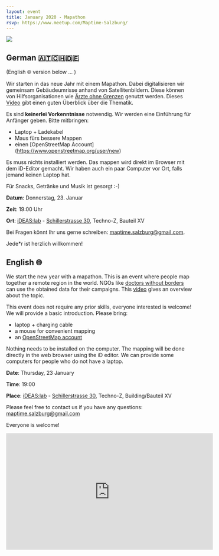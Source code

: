 ```yaml
---
layout: event
title: January 2020 - Mapathon
rsvp: https://www.meetup.com/Maptime-Salzburg/
---
```

![]({{site.baseurl}}/img/2019-09-18_mapping.jpg)


## German 🇦🇹🇨🇭🇩🇪
(English 🌐 version below ... )

Wir starten in das neue Jahr mit einem Mapathon. Dabei digitalisieren wir gemeinsam Gebäudeumrisse anhand von Satellitenbildern. Diese können von Hilfsorganisationen wie [Ärzte ohne Grenzen](https://www.aerzte-ohne-grenzen.at/) genutzt werden. Dieses [Video](https://www.youtube.com/watch?v=pAcsCmvG2hs) gibt einen guten Überblick über die Thematik.

Es sind **keinerlei Vorkenntnisse** notwendig. Wir werden eine Einführung für Anfänger geben. Bitte mitbringen:

* Laptop + Ladekabel
* Maus fürs bessere Mappen
* einen [OpenStreetMap Account] (https://www.openstreetmap.org/user/new)

Es muss nichts installiert werden. Das mappen wird direkt im Browser mit dem iD-Editor gemacht. Wir haben auch ein paar Computer vor Ort, falls jemand keinen Laptop hat.

Für Snacks, Getränke und Musik ist gesorgt :-)

**Datum**: Donnerstag, 23. Januar

**Zeit**: 19:00 Uhr

**Ort**: [iDEAS:lab](https://ideaslab.sbg.ac.at/) - [Schillerstrasse 30](https://www.openstreetmap.org/node/4787833494), Techno-Z, Bauteil XV

Bei Fragen könnt Ihr uns gerne schreiben: [maptime.salzburg@gmail.com](mailto:maptime.salzburg@gmail.com?subject=Mapathon). 

Jede*r ist herzlich willkommen!


## English 🌐

We start the new year with a mapathon. This is an event where people map together a remote region in the world. NGOs like [doctors without borders](https://www.aerzte-ohne-grenzen.at/en/msf-work-with-us-en) can use the obtained data for their campaigns. This [video](https://www.youtube.com/watch?v=pAcsCmvG2hs) gives an overview about the topic.

This event does not require any prior skills, everyone interested is welcome! We will provide a basic introduction.
Please bring:

* laptop + charging cable
* a mouse for convenient mapping
* an [OpenStreetMap account](https://www.openstreetmap.org/user/new)

Nothing needs to be installed on the computer. The mapping will be done directly in the web browser using the iD editor. We can provide some computers for people who do not have a laptop. 

**Date**: Thursday, 23 January

**Time**: 19:00

**Place**: [iDEAS:lab](https://ideaslab.sbg.ac.at/) - [Schillerstrasse 30](https://www.openstreetmap.org/node/4787833494), Techno-Z, Building/Bauteil XV

Please feel free to contact us if you have any questions: [maptime.salzburg@gmail.com](mailto:maptime.salzburg@gmail.com?subject=Mapathon)

Everyone is welcome!

<iframe width="560" height="315" src="https://www.youtube.com/embed/pAcsCmvG2hs" frameborder="0" allow="accelerometer; autoplay; encrypted-media; gyroscope; picture-in-picture" allowfullscreen></iframe>